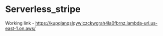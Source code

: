 # Serverless_stripe

Working link - https://kupqlanqslqywiczckwgrah4la0fbrnz.lambda-url.us-east-1.on.aws/

